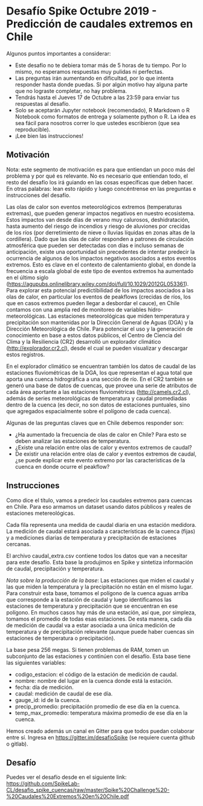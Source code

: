 # Desafío Spike Octubre 2019 - Predicción de caudales extremos en Chile

Algunos puntos importantes a considerar:
- Este desafío no te debiera tomar más de 5 horas de tu tiempo. Por lo mismo, no esperamos respuestas muy pulidas ni perfectas.
- Las preguntas irán aumentando en dificultad, por lo que intenta responder hasta donde puedas. Si por algún motivo hay alguna parte que no lograste completar, no hay problema.
- Tendrás hasta el Jueves 17  de Octubre a las 23:59 para enviar tus respuestas al desafío.
- Solo se aceptarán Jupyter notebook (recomendado), R Markdown o R Notebook como formatos de entrega y solamente python o R. La idea es sea fácil para nosotros correr lo que ustedes escribieron (que sea reproducible).
- ¡Lee bien las instrucciones!


## Motivación

Nota: este segmento de motivación es para que entiendan un poco más del problema y por qué es relevante. No es necesario que entiendan todo, el resto del desafío los irá guiando en las cosas específicas que deben hacer. En otras palabras: lean esto rápido y luego concéntrense en las preguntas e instrucciones del desafío.

Las olas de calor son eventos meteorológicos extremos (temperaturas extremas), que pueden generar impactos negativos en nuestro ecosistema. Estos impactos van desde días de verano muy calurosos, deshidratación, hasta aumento del riesgo de incendios y riesgo de aluviones por crecidas de los ríos (por derretimiento de nieve o lluvias líquidas en zonas altas de la cordillera).
Dado que las olas de calor responden a patrones de circulación atmosférica que pueden ser detectadas con días e incluso semanas de anticipación, existe una oportunidad sin precedentes de intentar predecir la ocurrencia de algunos de los impactos negativos asociados a estos eventos extremos. Esto es clave en el contexto de calentamiento global, en donde la frecuencia a escala global de este tipo de eventos extremos ha aumentado en el último siglo (https://agupubs.onlinelibrary.wiley.com/doi/full/10.1029/2012GL053361).
Para explorar esta potencial predictibilidad de los impactos asociados a las olas de calor, en particular los eventos de peakflows (crecidas de ríos, los que en casos extremos pueden llegar a desbordar el cauce), en Chile contamos con una amplia red de monitoreo de variables hidro-meteorológicas. Las estaciones meteorológicas que miden temperatura y precipitación son mantenidas por la Dirección General de Aguas (DGA) y la Dirección Meteorológica de Chile. Para potenciar el uso y la generación de conocimiento en base a estos datos públicos, el Centro de Ciencia del Clima y la Resiliencia (CR2) desarrolló un explorador climático (http://explorador.cr2.cl), desde el cual se pueden visualizar y descargar estos registros.

En el explorador climático se encuentran también los datos de caudal de las estaciones fluviométricas de la DGA, los que representan el agua total que aporta una cuenca hidrográfica a una sección de río. En el CR2 también se generó una base de datos de cuencas, que provee una serie de atributos de cada área aportante a las estaciones fluviométricas (http://camels.cr2.cl), además de series meteorológicas de temperatura y caudal promediadas dentro de la cuenca (es decir, no son datos de estaciones puntuales, sino que agregados espacialmente sobre el polígono de cada cuenca). 

Algunas de las preguntas claves que en Chile debemos responder son:
- ¿Ha aumentado la frecuencia de olas de calor en Chile? Para esto se deben analizar las estaciones de temperatura.
- ¿Existe una relación entre olas de calor y eventos extremos de caudal? 
- De existir una relación entre olas de calor y eventos extremos de caudal, ¿se puede explicar este evento extremo por las características de la cuenca en donde ocurre el peakflow?


## Instrucciones

Como dice el título, vamos a predecir los caudales extremos para cuencas en Chile. Para eso armamos un dataset usando datos públicos y reales de estaciones metereológicas.

Cada fila representa una medida de caudal diaria en una estación medidora. La medición de caudal estará asociada a características de la cuenca (fijas) y a mediciones diarias de temperatura y precipitación de estaciones cercanas.

El archivo caudal_extra.csv contiene todos los datos que van a necesitar para este desafío. Esta base la produjimos en Spike y sintetiza información de caudal, precipitación y temperatura.

*Nota sobre la producción de la base*: Las estaciones que miden el caudal y las que miden la temperatura y la precipitación no están en el mismo lugar. Para construir esta base, tomamos el polígono de la cuenca aguas arriba que corresponde a la estación de caudal y luego identificamos las estaciones de temperatura y precipitación que se encuentran en ese polígono. En muchos casos hay más de una estación, así que, por simpleza, tomamos el promedio de todas esas estaciones. De esta manera, cada día de medición de caudal va a estar asociada a una única medición de temperatura y de precipitación relevante (aunque puede haber cuencas sin estaciones de temperatura o precipitación).

La base pesa 256 megas. Si tienen problemas de RAM, tomen un subconjunto de las estaciones y continúen con el desafío.
Esta base tiene las siguientes variables:

- codigo_estacion: el código de la estación de medición de caudal.
- nombre: nombre del lugar en la cuenca donde está la estación.
- fecha: día de medición.
- caudal: medición de caudal de ese día.
- gauge_id: id de la cuenca.
- precip_promedio: precipitación promedio de ese día en la cuenca.
- temp_max_promedio: temperatura máxima  promedio de ese día en la cuenca.

Hemos creado además un canal en Gitter para que todos puedan colaborar entre sí. Ingresa en https://gitter.im/desafioSpike (se requiere cuenta github o gitlab).

## Desafío
Puedes ver el desafío desde en el siguiente link: https://github.com/SpikeLab-CL/desafio_spike_cuencas/raw/master/Spike%20Challenge%20-%20Caudales%20Extremos%20en%20Chile.pdf
